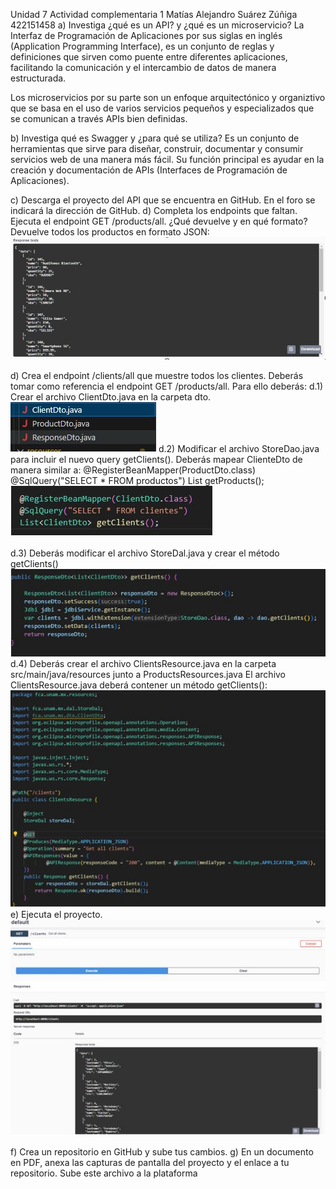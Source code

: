Unidad 7 Actividad complementaria 1
Matías Alejandro Suárez Zúñiga
422151458
a)	Investiga ¿qué es un API? y ¿qué es un microservicio?
La Interfaz de Programación de Aplicaciones por sus siglas en inglés (Application Programming Interface), es un conjunto de reglas y definiciones que sirven como puente  entre diferentes aplicaciones, facilitando la comunicación y el intercambio de datos de manera estructurada.

Los microservicios por su parte son un enfoque arquitectónico y organiztivo que se basa en el uso de varios servicios pequeños y especializados que se comunican a través APIs bien definidas.  

b)	Investiga qué es Swagger y ¿para qué se utiliza?
Es un conjunto de herramientas que sirve para diseñar, construir, documentar y consumir servicios web de una manera más fácil. Su función principal es ayudar en la creación y documentación de APIs (Interfaces de Programación de Aplicaciones).

c) Descarga el proyecto del API que se encuentra en GitHub. En el foro se indicará la dirección de GitHub.
d) Completa los endpoints que faltan.
 Ejecuta el endpoint GET /products/all. ¿Qué devuelve y en qué formato?
Devuelve todos los productos en formato JSON:
 ![getPeosucts](./images/Respuest_getProducts.JPG "getProducts")


d) Crea el endpoint /clients/all que muestre todos los clientes. Deberás tomar como referencia el endpoint GET /products/all. Para ello deberás:
d.1) Crear el archivo ClientDto.java en la carpeta dto. 
 ![ClientDto](./images/ClientDto.JPG "ClientDto")
d.2) Modificar el archivo StoreDao.java para incluir el nuevo query getClients(). Deberás mapear ClienteDto de manera similar a:
@RegisterBeanMapper(ProductDto.class)
@SqlQuery("SELECT * FROM productos")
List<ProductDto> getProducts();
 ![BeanMap](./images/BeanMap.JPG "BeanMap")
 
d.3) Deberás modificar el archivo StoreDal.java y crear el método getClients()
  ![GetClients](./images/metodoGetClients.JPG "GetClients")
d.4) Deberás crear el archivo ClientsResource.java en la carpeta src/main/java/resources junto a ProductsResources.java El archivo ClientsResource.java deberá contener un método getClients():
  ![ClientResourceImage](./images/ClientResourceImage.JPG "ClientResourceImage")
e) Ejecuta el proyecto.
  ![Ejecucion](./images/Ejecucion.JPG "Ejecucion")

f) Crea un repositorio en GitHub y sube tus cambios.
g) En un documento en PDF, anexa las capturas de pantalla del proyecto y el enlace a tu
repositorio. Sube este archivo a la plataforma

 

